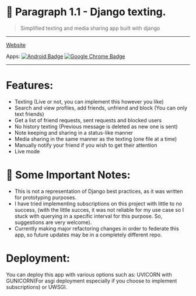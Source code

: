 # 📠 Paragraph 1.1 - Django texting.
> Simplified texting and media sharing app built with django

---

[Website](https://myparagraph.space)

Apps:
[![Android Badge](https://img.shields.io/badge/Android-3DDC84?logo=android&logoColor=fff&style=flat-square)](https://github.com/coleblvck/paragraph-for-android)
[![Google Chrome Badge](https://img.shields.io/badge/Google%20Chrome-4285F4?logo=googlechrome&logoColor=fff&style=flat-square)](https://web.myparagraph.space)

---

# Features:

- Texting (Live or not, you can implement this however you like)
- Search and view profiles, add friends, unfriend and block (You can only text friends)
- Get a list of friend requests, sent requests and blocked users
- No history texting (Previous message is deleted as new one is sent)
- Note keeping and sharing in a status-like manner
- Media sharing in the same manner as the texting (one file at a time)
- Manually notify your friend if you wish to get their attention
- Live mode


# 📓 Some Important Notes:

- This is not a representation of Django best practices, as it was written for prototyping purposes.
- I have tried implementing subscriptions on this project with little to no success, (with the little succes, it was not reliable for my use case so I stuck with querying in a specific interval for this purpose. So, suggestions are very welcome).
- Currently making major refactoring changes in order to federate this app, so future updates may be in a completely different repo.


# Deployment:

You can deploy this app with various options such as: UVICORN with GUNICORN(For asgi deployment especially if you choose to implement subscriptions) or UWSGI.
